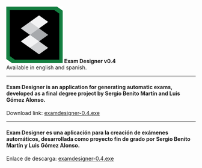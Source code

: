 <p align="left" size="24">
  <img src="src/main/resources/images/exam_designer_256.png?raw=true" alt="Exam Desginer Logo" height="150" width="150"/>
  <b>Exam Designer v0.4</b>
  <br>Available in english and spanish.
</p>

<hr>

#### Exam Designer is an application for generating automatic exams, developed as a final degree project by Sergio Benito Martín and Luis Gómez Alonso.

<p>Download link: <a href="https://github.com/sbenitomartin/examdesigner/" target="_blank">examdesigner-0.4.exe</a></p>

<hr>

#### Exam Designer es una aplicación para la creación de exámenes automáticos, desarrollada como proyecto fin de grado por Sergio Benito Martín y Luis Gómez Alonso.

<p>Enlace de descarga: <a href="https://github.com/sbenitomartin/examdesigner/" target="_blank">examdesigner-0.4.exe</a></p>





